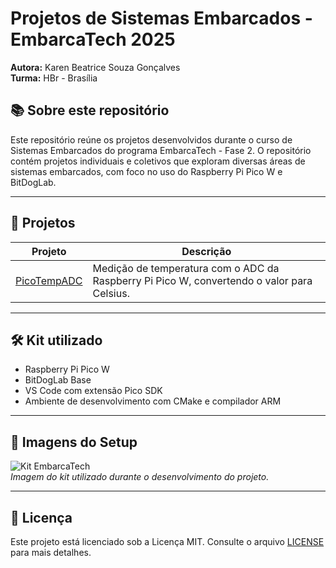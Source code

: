 # Projetos de Sistemas Embarcados - EmbarcaTech 2025

**Autora:** Karen Beatrice Souza Gonçalves  
**Turma:** HBr - Brasília  

## 📚 Sobre este repositório

Este repositório reúne os projetos desenvolvidos durante o curso de Sistemas Embarcados do programa EmbarcaTech - Fase 2. O repositório contém projetos individuais e coletivos que exploram diversas áreas de sistemas embarcados, com foco no uso do Raspberry Pi Pico W e BitDogLab.

---

## 📂 Projetos

| Projeto           | Descrição                                                                 |
|-------------------|---------------------------------------------------------------------------|
| [PicoTempADC](./PicoTempADC) | Medição de temperatura com o ADC da Raspberry Pi Pico W, convertendo o valor para Celsius. |

---

## 🛠️ Kit utilizado

- Raspberry Pi Pico W  
- BitDogLab Base  
- VS Code com extensão Pico SDK  
- Ambiente de desenvolvimento com CMake e compilador ARM

---

## 📸 Imagens do Setup

![Kit EmbarcaTech](./assets/kit_embarcatech.jpg)  
*Imagem do kit utilizado durante o desenvolvimento do projeto.*

---

## 📜 Licença

Este projeto está licenciado sob a Licença MIT. Consulte o arquivo [LICENSE](LICENSE) para mais detalhes.
